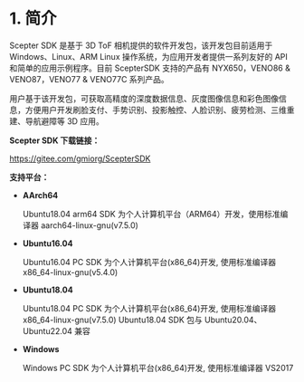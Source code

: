 # 1. 简介

Scepter SDK 是基于 3D ToF 相机提供的软件开发包，该开发包目前适用于 Windows、Linux、ARM Linux 操作系统，为应用开发者提供一系列友好的 API 和简单的应用示例程序。目前 ScepterSDK 支持的产品有 NYX650，VENO86 & VENO87，VENO77 & VENO77C 系列产品。

用户基于该开发包，可获取高精度的深度数据信息、灰度图像信息和彩色图像信息，方便用户开发刷脸支付、手势识别、投影触控、人脸识别、疲劳检测、三维重建、导航避障等 3D 应用。

**Scepter SDK 下载链接：**

<https://gitee.com/gmiorg/ScepterSDK>

**支持平台：**

- **AArch64**

  Ubuntu18.04 arm64 SDK 为个人计算机平台（ARM64）开发，使用标准编译器 aarch64-linux-gnu(v7.5.0)

- **Ubuntu16.04**

  Ubuntu16.04 PC SDK 为个人计算机平台(x86_64)开发, 使用标准编译器 x86_64-linux-gnu(v5.4.0)

- **Ubuntu18.04**

  Ubuntu18.04 PC SDK 为个人计算机平台(x86_64)开发, 使用标准编译器 x86_64-linux-gnu(v7.5.0)
  Ubuntu18.04 SDK 包与 Ubuntu20.04、Ubuntu22.04 兼容

- **Windows**

  Windows PC SDK 为个人计算机平台(x86_64)开发, 使用标准编译器 VS2017
